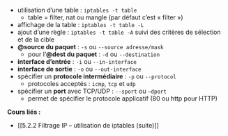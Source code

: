 -  utilisation d’une table : `iptables -t table`
    -  table = filter, nat ou mangle (par défaut c’est « filter »)
-  affichage de la table : `iptables -t table -L`
-  ajout d’une règle : `iptables -t table -A` suivi des critères
de sélection et de la cible
-  **@source du paquet** : `-s` ou `--source adresse/mask`
    -  pour l’**@dest du paquet** : `-d` ou `--destination`
-  **interface d’entrée** : `-i` ou `--in-interface`
-  **interface de sortie** : `-o` ou `--out-interface`
-  spécifier un **protocole intermédiaire** : `-p` ou `--protocol`
    -  protocoles acceptés : `icmp`, `tcp` et `udp`
-  spécifier un **port** avec TCP/UDP : `--sport` ou `–dport`
    -  permet de spécifier le protocole applicatif (80 ou http pour HTTP)


**Cours liés :**
- [[5.2.2 Filtrage IP – utilisation de iptables (suite)]]
